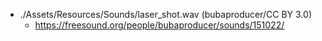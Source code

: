 - ./Assets/Resources/Sounds/laser_shot.wav (bubaproducer/CC BY 3.0)
    - https://freesound.org/people/bubaproducer/sounds/151022/

